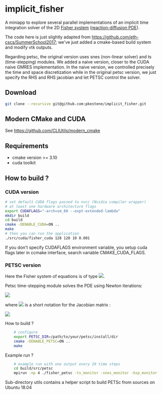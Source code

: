 # implicit_fisher

A miniapp to explore several parallel implementations of an implicit time integration solver of the 2D [Fisher system](https://en.wikipedia.org/wiki/Fisher%27s_equation) ([reaction-diffusion PDE](https://en.wikipedia.org/wiki/Reaction%E2%80%93diffusion_system)).

The code here is just slightly adapted from https://github.com/eth-cscs/SummerSchool2017; we've just added a cmake-based build system and modify vtk outputs.

Regarding petsc, the original version uses snes (non-linear solver) and ts (time-stepping) modules. We added a naive version, closer to the CUDA naive GMRES implementation. In the naive version, we controlled precisely the time and space discretization while in the original petsc version, we just specify the RHS and RHS jacobian and let PETSC control the solver.

## Download

```bash
git clone --recursive git@github.com:pkestene/implicit_fisher.git
```

## Modern CMake and CUDA

See https://github.com/CLIUtils/modern_cmake

## Requirements

- cmake version >= 3.10
- cuda toolkit

## How to build ?

### CUDA version

```bash
# set default CUDA flags passed to nvcc (Nvidia compiler wrapper)
# at least one hardware architecture flags
export CUDAFLAGS="-arch=sm_60 --expt-extended-lambda"
mkdir build
cd build
cmake -DENABLE_CUDA=ON ..
make
# then you can run the application
./src/cuda/fisher_cuda 128 128 10 0.001
```

If you don't specify CUDAFLAGS environment variable, you setup cuda flags later in ccmake interface, search variable CMAKE_CUDA_FLAGS.


### PETSC version

Here the Fisher system of equations is of type <img src="https://render.githubusercontent.com/render/math?math=\frac{\partial U}{\partial t} = f(U,t)">.

Petsc time-stepping module solves the PDE using Newton iterations:

<img src="https://render.githubusercontent.com/render/math?math=x^{k%2B1} = x^k - [ f'(x^k) ]^{-1} * f(x^k)">

where <img src="https://render.githubusercontent.com/render/math?math=f'"> is a short notation for the Jacobian matrix :

<img src="https://render.githubusercontent.com/render/math?math=f'=\frac{\partial f}{\partial U}">

How to build ?

``` bash
    # configure
    export PETSC_DIR=/path/to/your/petsc/install/dir
    cmake -DENABLE_PETSC=ON ..
    make
```

Example run ?

``` bash
    # example run with one output every 10 time steps
    cd build/src/petsc
    mpirun -np 4 ./fisher_petsc -ts_monitor -snes_monitor -ksp_monitor -ts_view -filename fisher -dump_vtk 10
```

Sub-directory utils contains a helper script to build PETSc from sources on Ubuntu 18.04
